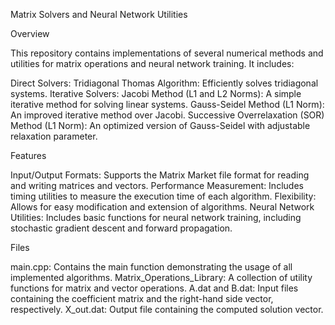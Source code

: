 Matrix Solvers and Neural Network Utilities

Overview

This repository contains implementations of several numerical methods and utilities for matrix operations and neural network training. It includes:

Direct Solvers:
        Tridiagonal Thomas Algorithm: Efficiently solves tridiagonal systems.
Iterative Solvers:
        Jacobi Method (L1 and L2 Norms): A simple iterative method for solving linear systems.
        Gauss-Seidel Method (L1 Norm): An improved iterative method over Jacobi.
        Successive Overrelaxation (SOR) Method (L1 Norm): An optimized version of Gauss-Seidel with adjustable relaxation parameter.

Features

Input/Output Formats: Supports the Matrix Market file format for reading and writing matrices and vectors.
Performance Measurement: Includes timing utilities to measure the execution time of each algorithm.
Flexibility: Allows for easy modification and extension of algorithms.
Neural Network Utilities: Includes basic functions for neural network training, including stochastic gradient descent and forward propagation.

Files

main.cpp: Contains the main function demonstrating the usage of all implemented algorithms.
Matrix_Operations_Library: A collection of utility functions for matrix and vector operations.
A.dat and B.dat: Input files containing the coefficient matrix and the right-hand side vector, respectively.
X_out.dat: Output file containing the computed solution vector.

